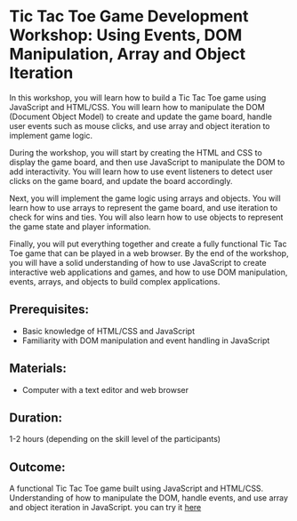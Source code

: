 # Tic Tac Toe Game Development Workshop: Using Events, DOM Manipulation, Array and Object Iteration

In this workshop, you will learn how to build a Tic Tac Toe game using JavaScript and HTML/CSS. You will learn how to manipulate the DOM (Document Object Model) to create and update the game board, handle user events such as mouse clicks, and use array and object iteration to implement game logic.

During the workshop, you will start by creating the HTML and CSS to display the game board, and then use JavaScript to manipulate the DOM to add interactivity. You will learn how to use event listeners to detect user clicks on the game board, and update the board accordingly.

Next, you will implement the game logic using arrays and objects. You will learn how to use arrays to represent the game board, and use iteration to check for wins and ties. You will also learn how to use objects to represent the game state and player information.

Finally, you will put everything together and create a fully functional Tic Tac Toe game that can be played in a web browser. By the end of the workshop, you will have a solid understanding of how to use JavaScript to create interactive web applications and games, and how to use DOM manipulation, events, arrays, and objects to build complex applications.

## Prerequisites:

- Basic knowledge of HTML/CSS and JavaScript
- Familiarity with DOM manipulation and event handling in JavaScript

## Materials:

- Computer with a text editor and web browser

## Duration:

1-2 hours (depending on the skill level of the participants)

## Outcome:

A functional Tic Tac Toe game built using JavaScript and HTML/CSS. Understanding of how to manipulate the DOM, handle events, and use array and object iteration in JavaScript. you can try it [here](https://github.com/ "GitHub homepage")
